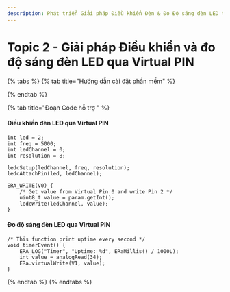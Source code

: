 ```yaml
---
description: Phát triển Giải pháp Điều khiển Đèn & Đo Độ sáng đèn LED trên Nền tảng E-Ra
---
```


# Topic 2 - Giải pháp Điều khiển và đo độ sáng đèn LED qua Virtual PIN

{% tabs %}
{% tab title="Hướng dẫn cài đặt phần mềm" %}

{% endtab %}

{% tab title="Đoạn Code hỗ trợ " %}
#### Điều khiển đèn LED qua Virtual PIN

```
int led = 2;
int freq = 5000;
int ledChannel = 0;
int resolution = 8;
```



```
ledcSetup(ledChannel, freq, resolution);
ledcAttachPin(led, ledChannel);
```



```
ERA_WRITE(V0) {
    /* Get value from Virtual Pin 0 and write Pin 2 */
    uint8_t value = param.getInt();
    ledcWrite(ledChannel, value);  
}
```

####

####

#### Đo độ sáng đèn LED qua Virtual PIN

&#x20;

```
/* This function print uptime every second */
void timerEvent() {
    ERA_LOG("Timer", "Uptime: %d", ERaMillis() / 1000L);
    int value = analogRead(34);
    ERa.virtualWrite(V1, value);
}
```
{% endtab %}
{% endtabs %}



